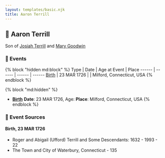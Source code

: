 ```yaml
---
layout: templates/basic.njk
title: Aaron Terrill
---
```

## 🔵 Aaron Terrill

Son of [Josiah Terrill](/people/8/80183041) and [Mary Goodwin](/people/4/49404198)

### 📆 Events

{% block "hidden md:block" %}
Type | Date | Age at Event | Place
------ | ------ | ------ | ------
[Birth](#event-event-2) | 23 MAR 1726 |  | Milford, Connecticut, USA
{% endblock %}

{% block "md:hidden" %}
- **[Birth](#event-event-2)**
**Date**: 23 MAR 1726, Age:
**Place**: Milford, Connecticut, USA
{% endblock %}

### 📰 Event Sources

#### <a id="event-event-2"></a> Birth, 23 MAR 1726
* Roger and Abigail (Ufford) Terrill and Some Descendants: 1632 - 1993  - 22
* The Town and City of Waterbury, Connecticut  - 135